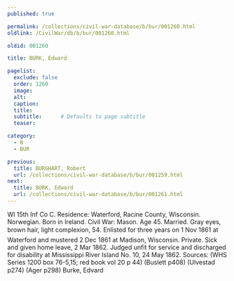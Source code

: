 ```yaml
---
published: true

permalink: /collections/civil-war-database/b/bur/001260.html
oldlink: /CivilWar/db/b/bur/001260.html

oldid: 001260

title: BURK, Edward

pagelist:
  exclude: false
  order: 1260
  image: 
  alt:
  caption:
  title:
  subtitle:      # Defaults to page subtitle
  teaser:

category: 
  - B 
  - BUR

previous:
  title: BURGHART, Robert
  url: /collections/civil-war-database/b/bur/001259.html  
next:
  title: BURK, Edward
  url: /collections/civil-war-database/b/bur/001261.html   
---
```

WI 15th Inf Co C. Residence: Waterford, Racine County, Wisconsin. Norwegian. Born in Ireland. Civil War: Mason. Age 45. Married. Gray eyes, brown hair, light complexion, 5&#146;4&#148;. Enlisted for three years on 1 Nov 1861 at Waterford and mustered 2 Dec 1861 at Madison, Wisconsin. Private. Sick and given home leave, 2 Mar 1862. Judged unfit for service and discharged for disability at Mississippi River Island No. 10, 24 May 1862. Sources: (WHS Series 1200 box 76-5,15; red book vol 20 p 44) (Buslett p408) (Ulvestad p274) (Ager p298) &#147;Burke, Edvard&#148;